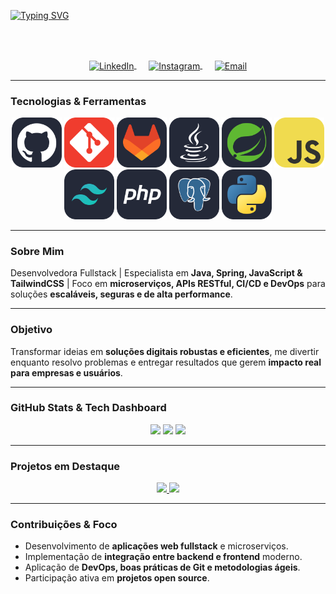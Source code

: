 <br><br>

[![Typing SVG](https://readme-typing-svg.herokuapp.com?font=Fira+Code&weight=300&size=50&duration=4000&pause=1000&color=9B59B6&center=true&vCenter=true&random=false&width=1000&lines=Olá%2C+sou+Keilla+Arruda;Desenvolvedora+Fullstack;Transformando+ideias+em+soluções+digitais)](https://git.io/typing-svg)

<br><br>

<div align="center">
  <a href="https://linkedin.com/in/keillaarruda/" target="_blank">
    <img align="center" height="80" width="80" src="https://github.com/carolbarbosa101/carolbarbosa101/assets/44561610/bc26a6f8-f0d3-4f15-82e1-55680c48f269" alt="LinkedIn"/>
  </a>
  &nbsp;&nbsp;&nbsp;&nbsp;
  <a href="https://instagram.com/keillaarruda_" target="_blank">
    <img align="center" height="80" width="80" src="https://github.com/carolbarbosa101/carolbarbosa101/assets/44561610/88a3dd4d-f85e-4141-af09-a2667d81df5b" alt="Instagram"/>
  </a>
  &nbsp;&nbsp;&nbsp;&nbsp;
  <a href="mailto:keillaarruda9@gmail.com">
    <img align="center" height="80" width="80" src="https://github.com/carolbarbosa101/carolbarbosa101/assets/44561610/2856fdde-3200-4398-8290-a0e45d3a35a0" alt="Email"/>
  </a>
</div>

---

###  Tecnologias & Ferramentas

<div align="center">
  <img height="80" width="80" title="GitHub" src="https://github.com/tandpfun/skill-icons/blob/main/icons/Github-Dark.svg">
  <img height="80" width="80" title="Git" src="https://github.com/tandpfun/skill-icons/blob/main/icons/Git.svg">
  <img height="80" width="80" title="GitLab" src="https://github.com/tandpfun/skill-icons/blob/main/icons/GitLab-Dark.svg">
  <img height="80" width="80" title="Java" src="https://github.com/tandpfun/skill-icons/blob/main/icons/Java-Dark.svg">
  <img height="80" width="80" title="Spring" src="https://github.com/tandpfun/skill-icons/blob/main/icons/Spring-Dark.svg">
  <img height="80" width="80" title="JavaScript" src="https://github.com/tandpfun/skill-icons/blob/main/icons/JavaScript.svg">
  <img height="80" width="80" title="TailwindCSS" src="https://github.com/tandpfun/skill-icons/blob/main/icons/TailwindCSS-Dark.svg">
  <img height="80" width="80" title="PHP" src="https://github.com/tandpfun/skill-icons/blob/main/icons/PHP-Dark.svg">
  <img height="80" width="80" title="PostgreSQL" src="https://github.com/tandpfun/skill-icons/blob/main/icons/PostgreSQL-Dark.svg">
  <img height="80" width="80" title="Python" src="https://github.com/tandpfun/skill-icons/blob/main/icons/Python-Dark.svg">
</div>


---

###  Sobre Mim
Desenvolvedora Fullstack | Especialista em **Java, Spring, JavaScript & TailwindCSS** | Foco em **microserviços, APIs RESTful, CI/CD e DevOps** para soluções **escaláveis, seguras e de alta performance**.


---

###  Objetivo
Transformar ideias em **soluções digitais robustas e eficientes**, me divertir enquanto resolvo problemas e entregar resultados que gerem **impacto real para empresas e usuários**.


---

###  GitHub Stats & Tech Dashboard

<div align="center">

<!-- Estatísticas gerais -->
<img height="180" src="https://github-readme-stats.vercel.app/api?username=keillaarr&show_icons=true&theme=radical&count_private=true&hide=prs,issues"/>

<!-- Linguagens mais usadas -->
<img height="180" src="https://github-readme-stats.vercel.app/api/top-langs/?username=keillaarr&layout=compact&theme=radical"/>

<!-- Streak de commits -->
<img height="180" src="https://github-readme-streak-stats.herokuapp.com/?user=keillaarr&theme=radical"/>

</div>

---

###  Projetos em Destaque
<div align="center">
  <a href="https://github.com/keillaarr/AutomacaoEndereco" target="_blank">
    <img height="100" src="https://img.shields.io/badge/Automação%20de%20Endereços-blue?style=for-the-badge&logo=github"/>
  </a>
  <a href="https://github.com/keillaarr/Portifolio" target="_blank">
    <img height="100" src="https://img.shields.io/badge/Portfólio-pink?style=for-the-badge&logo=github"/>
  </a>
</div>

---

###  Contribuições & Foco
- Desenvolvimento de **aplicações web fullstack** e microserviços.  
- Implementação de **integração entre backend e frontend** moderno.  
- Aplicação de **DevOps, boas práticas de Git e metodologias ágeis**.  
- Participação ativa em **projetos open source**.

